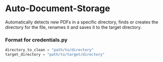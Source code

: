 # Auto-Document-Storage
Automatically detects new PDFs in a specific directory, finds or creates the directory for the file, renames it and saves it to the target directory.

### Format for credentials.py
```python
directory_to_clean = "path/to/directory"
target_directory = "path/to/target/directory"
```
